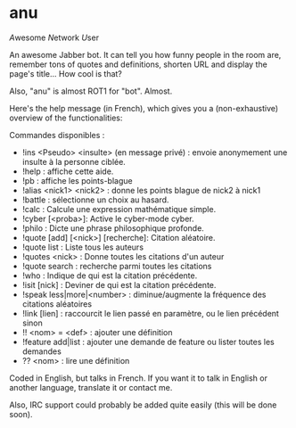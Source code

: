 # anu
*A*wesome *N*etwork *U*ser

An awesome Jabber bot. It can tell you how funny people in the room are, remember tons of quotes and definitions, shorten URL and display the page's title... How cool is that?

Also, "anu" is almost ROT1 for "bot". Almost.


Here's the help message (in French), which gives you a (non-exhaustive) overview of the functionalities:

Commandes disponibles :                                                                            
- !ins \<Pseudo\> \<insulte\> (en message privé) : envoie anonymement une insulte à la personne ciblée.
- !help : affiche cette aide.
- !pb : affiche les points-blague
- !alias \<nick1\> \<nick2\> : donne les points blague de nick2 à nick1
- !battle : sélectionne un choix au hasard.
- !calc : Calcule une expression mathématique simple.
- !cyber [\<proba\>]: Active le cyber-mode cyber.
- !philo : Dicte une phrase philosophique profonde.
- !quote [add] [\<nick\>] [recherche]: Citation aléatoire.
- !quote list : Liste tous les auteurs
- !quotes \<nick\> : Donne toutes les citations d'un auteur
- !quote search <recherche> : recherche parmi toutes les citations
- !who : Indique de qui est la citation précédente.
- !isit [nick] : Deviner de qui est la citation précédente.
- !speak less|more|\<number\> : diminue/augmente la fréquence des citations aléatoires
- !link [lien] : raccourcit le lien passé en paramètre, ou le lien précédent sinon
- !! \<nom\> = \<def\> : ajouter une définition
- !feature add|list : ajouter une demande de feature ou lister toutes les demandes
- ?? \<nom\> : lire une définition

Coded in English, but talks in French. If you want it to talk in English or another language, translate it or contact me.

Also, IRC support could probably be added quite easily (this will be done soon).
